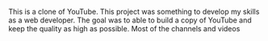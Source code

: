 This is a clone of YouTube. This project was something to develop my skills as a web developer. The goal was to able to build a copy of YouTube and keep the quality as high as possible. Most of the channels and videos
